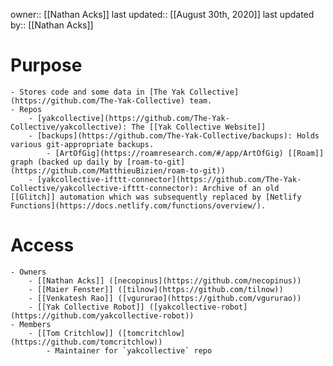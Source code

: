 owner:: [[Nathan Acks]]
last updated:: [[August 30th, 2020]]
last updated by:: [[Nathan Acks]]
# Purpose
    - Stores code and some data in [The Yak Collective](https://github.com/The-Yak-Collective) team.
    - Repos
        - [yakcollective](https://github.com/The-Yak-Collective/yakcollective): The [[Yak Collective Website]]
        - [backups](https://github.com/The-Yak-Collective/backups): Holds various git-appropriate backups.
            - [ArtOfGig](https://roamresearch.com/#/app/ArtOfGig) [[Roam]] graph (backed up daily by [roam-to-git](https://github.com/MatthieuBizien/roam-to-git))
        - [yakcollective-ifttt-connector](https://github.com/The-Yak-Collective/yakcollective-ifttt-connector): Archive of an old [[Glitch]] automation which was subsequently replaced by [Netlify Functions](https://docs.netlify.com/functions/overview/).
# Access
    - Owners
        - [[Nathan Acks]] ([necopinus](https://github.com/necopinus))
        - [[Maier Fenster]] ([tilnow](https://github.com/tilnow))
        - [[Venkatesh Rao]] ([vgururao](https://github.com/vgururao))
        - [[Yak Collective Robot]] ([yakcollective-robot](https://github.com/yakcollective-robot))
    - Members
        - [[Tom Critchlow]] ([tomcritchlow](https://github.com/tomcritchlow))
            - Maintainer for `yakcollective` repo
